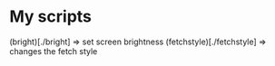 # My scripts

(bright)[./bright] => set screen brightness
(fetchstyle)[./fetchstyle] => changes the fetch style
